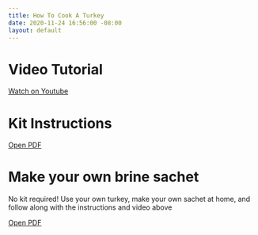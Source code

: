 ```yaml
---
title: How To Cook A Turkey
date: 2020-11-24 16:56:00 -08:00
layout: default
---
```


<div class="Divider mb10"></div>

<h1 class="Display2 mb2">Video Tutorial</h1>

<p class="mt3 mb2 pb0"><a class="Button NoLine Caption" href="https://www.youtube.com/watch?v=uuh9ey601gE" target="_blank">Watch on Youtube</a></p>

<div class="Divider mb10"></div>

<h1 class="Display2 mb2">Kit Instructions</h1>

<p class="mt3 mb2 pb0"><a class="Button NoLine Caption" href="/uploads/Turkey%20Recipe%20Thanksgiving.pdf" target="_blank">Open PDF</a></p>

<div class="Divider mb10"></div>

<h1 class="Display2 mb2">Make your own brine sachet</h1>

<p class="mb5">No kit required! Use your own turkey, make your own sachet at home, and follow along with the instructions and video above</p>

<p class="mt3 mb2 pb0"><a class="Button NoLine Caption" href="" target="_blank">Open PDF</a></p>

